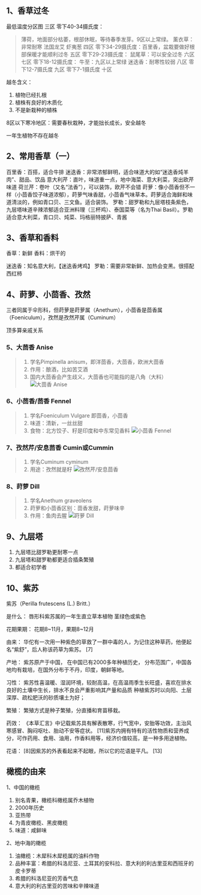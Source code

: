 ## 1、香草过冬
最低温度分区图
三区 零下40-34摄氏度：
> 薄荷，地面部分枯萎，根部休眠，等待春季发芽。9区以上常绿。
> 薰衣草：非常耐寒
> 法国龙艾
> 虾夷葱
四区 零下34-29摄氏度：百里香，盆栽要做好根部保暖才能顺利过冬
五区 零下29-23摄氏度：
> 鼠尾草：可以安全过冬
六区
七区 零下18-12摄氏度：
> 牛至：九区以上常绿
> 迷迭香：耐寒性较弱
八区 零下12-7摄氏度
九区 零下7-1摄氏度
十区

越冬含义：
1. 植物已经扎根
2. 植株有良好的木质化
3. 不是新栽种的植株

8区以下寒冷地区：需要春秋栽种，才能拙长成长，安全越冬

一年生植物不存在越冬


## 2、常用香草（一）
百里香：百搭，适合牛排
迷迭香：非常浓郁鲜明，适合味道大的如“迷迭香炖羊肉”、甜品、饮品
意大利芹：直叶，味道重一点，地中海菜、意大利菜，突出欧芹味道
荷兰芹：卷叶（又名“法香”），可以装饰，欧芹不会错
莳萝：像小茴香但不一样（小茴香饺子味道浓郁），莳萝气味香甜，小茴香气味草本。莳萝适合海鲜和味道清淡的，例如青口贝、三文鱼。适合装饰。
罗勒：甜罗勒和九层塔枝条紫色，九层塔味道辛辣浓郁适合亚洲料理（三杯鸡）、泰国菜等（名为Thai Basil）。罗勒适合意大利菜，青口贝、炖菜、玛格丽特披萨、青酱

## 3、香草和香料

香草：新鲜
香料：烘干的

迷迭香：知名意大利，【迷迭香烤鸡】
罗勒：需要非常新鲜、加热会变黑。很搭配西红柿


## 4、莳萝、小茴香、孜然


三者同属于伞形科，但莳萝是莳萝属（Anethum），小茴香是茴香属（Foeniculum），孜然是孜然芹属（Cuminum）

顶多算亲戚关系

### 5、大茴香 Anise

> 1. 学名Pimpinella anisum，即洋茴香，大茴香，欧洲大茴香
> 2. 作用：酿酒，比如苦艾酒
> 3. 国内大茴香会产生歧义，大茴香也可能指的是八角（大料）
> ![大茴香 Anise](../../images/9a202cdc7eb6f941f3dd52b9c0889007664548a4f3ba3d539bd6f418476d193b.png)  

### 6、小茴香/茴香 Fennel
> 1. 学名Foeniculum Vulgare 即茴香，小茴香
> 2. 味道：清新，一丝丝甜
> 3. 食物：北方饺子、籽是印度和中东常见香料
> ![小茴香 Fennel](../../images/fb25d8f3e7ffe2eeaa9c36a65ced6f88b9f3a70a1867032ee3ae7d91ea2cc92b.png)  

### 7、孜然芹/安息茴香 Cumin或Cummin

> 1. 学名Cuminum cyminum
> 2. 用途：孜然就是籽
> ![孜然芹/安息茴香](../../images/317f6c17fb417b45f69b3f959355724378d660467b8a966e1be1ac2d89f93a90.png)  

### 8、莳萝 Dill

> 1. 学名Anethum graveolens
> 1. 莳萝和小茴香区别：茴香发甜，莳萝味辛
> 1. 作用：鱼肉去腥
> ![莳萝 Dill](../../images/2f8003aac9af9edb4607d21c75a8bdecb555df88bd7f08738bad9a28d706d52a.png)  


## 9、九层塔

1. 九层塔比甜罗勒更耐寒一点
2. 九层塔和甜罗勒都更适合插条繁殖
3. 都适合初学者

## 10、紫苏


紫苏（Perilla frutescens (L.) Britt.）

是什么：
唇形科紫苏属的一年生直立草本植物
茎绿色或紫色

花期果期：
花期8~11月，果期8~12月

由来：
华佗有一次用一种紫色的草救了一群中毒的人，为记住这种草药，他便起名“紫舒”，后人称该药草为紫苏。 [7]

产地：
紫苏原产于中国， 在中国已有2000多年种植历史， 
分布范围广，中国各地均有栽培，在国外分布于不丹，印度，朝鲜等地。 

习性：
紫苏性喜温暖、湿润环境，较耐高温，在高温雨季生长旺盛，喜欢在排水良好的土壤中生长，排水不良会严重影响其产量和品质
种植紫苏时以向阳、土层深厚、疏松肥沃的砂质壤土为好； 

繁殖：
繁殖方式是种子繁殖，分直播和育苗移栽。 

药效：
《本草汇言》中记载紫苏具有解表散寒，行气宽中，安胎等功效，主治风寒感冒、胸闷呕吐、胎动不安等症状。 [11]紫苏内拥有特有的活性物质和营养成分，可作药用、食用、油用，作香料用等，经济价值较高，是一种多用途植物。 

花语：
[8]因紫苏的外表看起来不起眼，所以它的花语是平凡。 [13]

## 橄榄的由来

1、中国的橄榄
1. 别名青果，橄榄科橄榄属乔木植物
2. 2000年历史
3. 亚热带
4. 为青皮橄榄、黑皮橄榄
5. 味道：咸鲜味

2、地中海的橄榄
1. 油橄榄：木犀科木犀榄属的油料作物
1. 品种丰富：希腊的科洛尼亚、土耳其的安科拉、意大利的利古里亚和西班牙的皮卡罗蒂
2. 希腊的科洛尼亚的芳香气息
3. 意大利的利古里亚的苦味和辛辣味道


